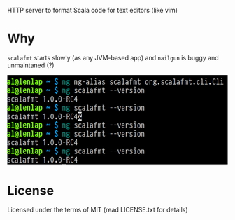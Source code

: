 HTTP server to format Scala code for text editors (like vim)

# Why
`scalafmt` starts slowly (as any JVM-based app) and `nailgun` is buggy and unmaintaned (?)

![](https://raw.githubusercontent.com/alopatindev/assets/master/weird-ng-behavior.png)

# License
Licensed under the terms of MIT (read LICENSE.txt for details)
